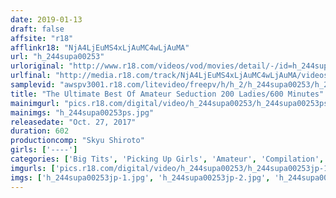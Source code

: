 ```yaml
---
date: 2019-01-13
draft: false
affsite: "r18"
afflinkr18: "NjA4LjEuMS4xLjAuMC4wLjAuMA"
url: "h_244supa00253"
urloriginal: "http://www.r18.com/videos/vod/movies/detail/-/id=h_244supa00253"
urlfinal: "http://media.r18.com/track/NjA4LjEuMS4xLjAuMC4wLjAuMA/videos/vod/movies/detail/-/id=h_244supa00253"
samplevid: "awspv3001.r18.com/litevideo/freepv/h/h_2/h_244supa00253/h_244supa00253_dmb_w.mp4"
title: "The Ultimate Best Of Amateur Seduction 200 Ladies/600 Minutes"
mainimgurl: "pics.r18.com/digital/video/h_244supa00253/h_244supa00253ps.jpg"
mainimgs: "h_244supa00253ps.jpg"
releasedate: "Oct. 27, 2017"
duration: 602
productioncomp: "Skyu Shiroto"
girls: ['----']
categories: ['Big Tits', 'Picking Up Girls', 'Amateur', 'Compilation', 'Over 4 Hours', 'Hi-Def']
imgurls: ['pics.r18.com/digital/video/h_244supa00253/h_244supa00253jp-1.jpg', 'pics.r18.com/digital/video/h_244supa00253/h_244supa00253jp-2.jpg', 'pics.r18.com/digital/video/h_244supa00253/h_244supa00253jp-3.jpg', 'pics.r18.com/digital/video/h_244supa00253/h_244supa00253jp-4.jpg', 'pics.r18.com/digital/video/h_244supa00253/h_244supa00253jp-5.jpg', 'pics.r18.com/digital/video/h_244supa00253/h_244supa00253jp-6.jpg', 'pics.r18.com/digital/video/h_244supa00253/h_244supa00253jp-7.jpg', 'pics.r18.com/digital/video/h_244supa00253/h_244supa00253jp-8.jpg', 'pics.r18.com/digital/video/h_244supa00253/h_244supa00253jp-9.jpg', 'pics.r18.com/digital/video/h_244supa00253/h_244supa00253jp-10.jpg', 'pics.r18.com/digital/video/h_244supa00253/h_244supa00253jp-11.jpg', 'pics.r18.com/digital/video/h_244supa00253/h_244supa00253jp-12.jpg', 'pics.r18.com/digital/video/h_244supa00253/h_244supa00253jp-13.jpg', 'pics.r18.com/digital/video/h_244supa00253/h_244supa00253jp-14.jpg', 'pics.r18.com/digital/video/h_244supa00253/h_244supa00253jp-15.jpg', 'pics.r18.com/digital/video/h_244supa00253/h_244supa00253jp-16.jpg', 'pics.r18.com/digital/video/h_244supa00253/h_244supa00253jp-17.jpg', 'pics.r18.com/digital/video/h_244supa00253/h_244supa00253jp-18.jpg', 'pics.r18.com/digital/video/h_244supa00253/h_244supa00253jp-19.jpg', 'pics.r18.com/digital/video/h_244supa00253/h_244supa00253jp-20.jpg']
imgs: ['h_244supa00253jp-1.jpg', 'h_244supa00253jp-2.jpg', 'h_244supa00253jp-3.jpg', 'h_244supa00253jp-4.jpg', 'h_244supa00253jp-5.jpg', 'h_244supa00253jp-6.jpg', 'h_244supa00253jp-7.jpg', 'h_244supa00253jp-8.jpg', 'h_244supa00253jp-9.jpg', 'h_244supa00253jp-10.jpg', 'h_244supa00253jp-11.jpg', 'h_244supa00253jp-12.jpg', 'h_244supa00253jp-13.jpg', 'h_244supa00253jp-14.jpg', 'h_244supa00253jp-15.jpg', 'h_244supa00253jp-16.jpg', 'h_244supa00253jp-17.jpg', 'h_244supa00253jp-18.jpg', 'h_244supa00253jp-19.jpg', 'h_244supa00253jp-20.jpg']
---
```

